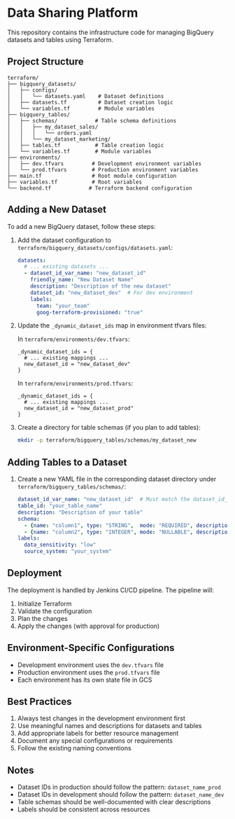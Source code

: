 # Data Sharing Platform

This repository contains the infrastructure code for managing BigQuery datasets and tables using Terraform.

## Project Structure

```
terraform/
├── bigquery_datasets/
│   ├── configs/
│   │   └── datasets.yaml    # Dataset definitions
│   ├── datasets.tf          # Dataset creation logic
│   └── variables.tf         # Module variables
├── bigquery_tables/
│   ├── schemas/            # Table schema definitions
│   │   ├── my_dataset_sales/
│   │   │   └── orders.yaml
│   │   └── my_dataset_marketing/
│   ├── tables.tf           # Table creation logic
│   └── variables.tf        # Module variables
├── environments/
│   ├── dev.tfvars         # Development environment variables
│   └── prod.tfvars        # Production environment variables
├── main.tf                # Root module configuration
├── variables.tf           # Root variables
└── backend.tf            # Terraform backend configuration
```

## Adding a New Dataset

To add a new BigQuery dataset, follow these steps:

1. Add the dataset configuration to `terraform/bigquery_datasets/configs/datasets.yaml`:
   ```yaml
   datasets:
     # ... existing datasets ...
     - dataset_id_var_name: "new_dataset_id"
       friendly_name: "New Dataset Name"
       description: "Description of the new dataset"
       dataset_id: "new_dataset_dev"  # For dev environment
       labels:
         team: "your_team"
         goog-terraform-provisioned: "true"
   ```

2. Update the `_dynamic_dataset_ids` map in environment tfvars files:
   
   In `terraform/environments/dev.tfvars`:
   ```hcl
   _dynamic_dataset_ids = {
     # ... existing mappings ...
     new_dataset_id = "new_dataset_dev"
   }
   ```

   In `terraform/environments/prod.tfvars`:
   ```hcl
   _dynamic_dataset_ids = {
     # ... existing mappings ...
     new_dataset_id = "new_dataset_prod"
   }
   ```

3. Create a directory for table schemas (if you plan to add tables):
   ```bash
   mkdir -p terraform/bigquery_tables/schemas/my_dataset_new
   ```

## Adding Tables to a Dataset

1. Create a new YAML file in the corresponding dataset directory under `terraform/bigquery_tables/schemas/`:
   ```yaml
   dataset_id_var_name: "new_dataset_id"  # Must match the dataset_id_var_name from datasets.yaml
   table_id: "your_table_name"
   description: "Description of your table"
   schema:
     - {name: "column1", type: "STRING",  mode: "REQUIRED", description: "First column"}
     - {name: "column2", type: "INTEGER", mode: "NULLABLE", description: "Second column"}
   labels:
     data_sensitivity: "low"
     source_system: "your_system"
   ```

## Deployment

The deployment is handled by Jenkins CI/CD pipeline. The pipeline will:
1. Initialize Terraform
2. Validate the configuration
3. Plan the changes
4. Apply the changes (with approval for production)

## Environment-Specific Configurations

- Development environment uses the `dev.tfvars` file
- Production environment uses the `prod.tfvars` file
- Each environment has its own state file in GCS

## Best Practices

1. Always test changes in the development environment first
2. Use meaningful names and descriptions for datasets and tables
3. Add appropriate labels for better resource management
4. Document any special configurations or requirements
5. Follow the existing naming conventions

## Notes

- Dataset IDs in production should follow the pattern: `dataset_name_prod`
- Dataset IDs in development should follow the pattern: `dataset_name_dev`
- Table schemas should be well-documented with clear descriptions
- Labels should be consistent across resources
